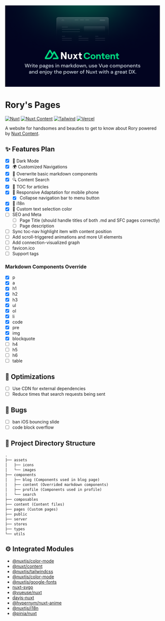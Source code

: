 [![nuxt-content-social-card](https://github.com/nuxt/content/blob/main/docs/public/social-card.png?raw=true)](https://content.nuxt.com)

# Rory's Pages

[![Nuxt][nuxt-src]][nuxt-href]
[![Nuxt Content][nuxt-content-src]][nuxt-content-href]
[![Tailwind][tailwind-src]][tailwind-href]
[![Vercel][vercel-src]][vercel-href]

A website for handsomes and beauties to get to know about Rory powered by [Nuxt Content](https://content.nuxt.com/).

## ✨ Features Plan

- [x] 🌛 Dark Mode
- [x] 🌍 Customized Navigations
- [x] 🔧 Overwrite basic markdown components
- [x] 🔍 Content Search
- [x] 📄 TOC for articles
- [x] 📱 Responsive Adaptation for mobile phone
    - [x] Collapse navigation bar to menu button
- [x] 💬 i18n
- [x] 🎨 Custom text selection color
- [ ] SEO and Meta
  - [ ] Page Title (should handle titles of both .md and SFC pages correctly)
  - [ ] Page description
- [ ] Sync toc-nav highlight item with content position
- [ ] Add scroll-triggered animations and more UI elements
- [ ] Add connection-visualized graph
- [ ] favicon.ico
- [ ] Support tags

### Markdown Components Override

- [x] p
- [x] a
- [x] h1
- [x] h2
- [x] h3
- [x] ul
- [x] ol
- [x] li
- [x] code
- [x] pre
- [x] img
- [x] blockquote
- [ ] h4
- [ ] h5
- [ ] h6
- [ ] table

## 🚀 Optimizations

- [ ] Use CDN for external dependencies
- [ ] Reduce times that search requests being sent

## 🐛 Bugs

- [ ] ban iOS bouncing slide
- [ ] code block overflow

## 📁 Project Directory Structure
```
.
├── assets
│   ├── icons
│   └── images
├── components
│   ├── blog (Components used in blog page)
│   ├── content (Overrided markdown components)
│   ├── profile (Components used in profile)
│   └── search
├── composables
├── content (Content files)
├── pages (Custom pages)
├── public
├── server
├── stores
├── types
└── utils
```

## ⚙️ Integrated Modules

- [@nuxtjs/color-mode](https://nuxt.com/modules/color-mode)
- [@nuxt/content](https://content.nuxt.com/)
- [@nuxtjs/tailwindcss](https://tailwindcss.nuxtjs.org/)
- [@nuxtjs/color-mode](https://color-mode.nuxtjs.org/)
- [@nuxtjs/google-fonts](https://google-fonts.nuxtjs.org/)
- [nuxt-svgo](https://nuxt.com/modules/nuxt-svgo)
- [@vueuse/nuxt](https://vueuse.org/nuxt/README.html)
- [dayjs-nuxt](https://nuxt.com/modules/dayjs)
- [@hypernym/nuxt-anime](https://nuxt.com/modules/animejs)
- [@nuxtjs/i18n](https://nuxt.com/modules/i18n)
- [@pinia/nuxt](https://nuxt.com/modules/pinia)


[tailwind-src]: https://img.shields.io/badge/Tailwind-18181B?logo=TailwindCSS
[tailwind-href]: https://tailwindcss.com/

[nuxt-src]: https://img.shields.io/badge/Nuxt-18181B?logo=nuxt.js
[nuxt-href]: https://nuxt.com

[nuxt-content-src]: https://img.shields.io/badge/Nuxt_Content-18181B?logo=nuxt.js
[nuxt-content-href]: https://content.nuxt.com

[vercel-src]: https://img.shields.io/badge/vercel-18181B?logo=Vercel
[vercel-href]: https://vercel.com
